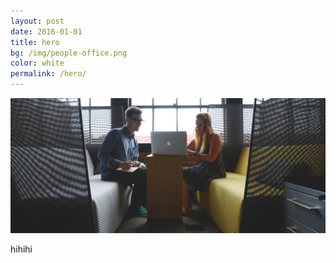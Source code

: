 ```yaml
---
layout: post
date: 2016-01-01
title: hero
bg: /img/people-office.png
color: white
permalink: /hero/
---
```

<img src="/img/people-office.png">

hihihi